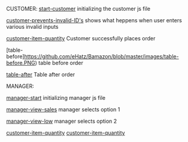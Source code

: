 CUSTOMER:
[start-customer](https://github.com/eHatz/Bamazon/blob/master/images/start-customer.PNG)
initializing the customer js file

[customer-prevents-invalid-ID's](https://github.com/eHatz/Bamazon/blob/master/images/customer-prevents-invalid%20ID's.PNG)
shows what heppens when user enters various invalid inputs

[customer-item-quantity](https://github.com/eHatz/Bamazon/blob/master/images/customer-item-quantity.PNG)
Customer successfully places order

[table-before]https://github.com/eHatz/Bamazon/blob/master/images/table-before.PNG)
table before order

[table-after](https://github.com/eHatz/Bamazon/blob/master/images/table-after.PNG)
Table after order

MANAGER:

[manager-start](https://github.com/eHatz/Bamazon/blob/master/images/manager-start.PNG)
initializing manager js file

[manager-view-sales](https://github.com/eHatz/Bamazon/blob/master/images/manager-view-sales.PNG)
manager selects option 1

[manager-view-low](https://github.com/eHatz/Bamazon/blob/master/images/manager-view-low.PNG)
manager selects option 2

[customer-item-quantity](https://github.com/eHatz/Bamazon/blob/master/images/customer-item-quantity.PNG)
[customer-item-quantity](https://github.com/eHatz/Bamazon/blob/master/images/customer-item-quantity.PNG)

